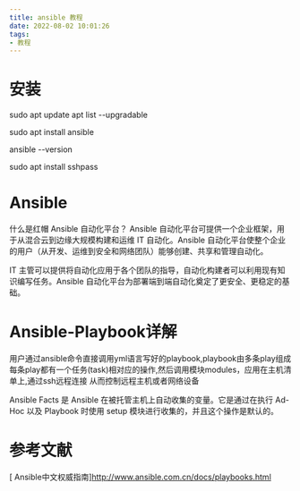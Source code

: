 ```yaml
---
title: ansible 教程
date: 2022-08-02 10:01:26
tags:
- 教程
---
```




# 安装

sudo apt update
apt list --upgradable



sudo apt install ansible

ansible --version


sudo apt install sshpass


# Ansible
什么是红帽 Ansible 自动化平台？
Ansible 自动化平台可提供一个企业框架，用于从混合云到边缘大规模构建和运维 IT 自动化。Ansible 自动化平台使整个企业的用户（从开发、运维到安全和网络团队）能够创建、共享和管理自动化。

IT 主管可以提供将自动化应用于各个团队的指导，自动化构建者可以利用现有知识编写任务。Ansible 自动化平台为部署端到端自动化奠定了更安全、更稳定的基础。



# Ansible-Playbook详解
用户通过ansible命令直接调用yml语言写好的playbook,playbook由多条play组成
每条play都有一个任务(task)相对应的操作,然后调用模块modules，应用在主机清单上,通过ssh远程连接
从而控制远程主机或者网络设备


Ansible Facts 是 Ansible 在被托管主机上自动收集的变量。它是通过在执行 Ad-Hoc 以及 Playbook 时使用 setup 模块进行收集的，并且这个操作是默认的。







# 参考文献
[ Ansible中文权威指南]http://www.ansible.com.cn/docs/playbooks.html


















